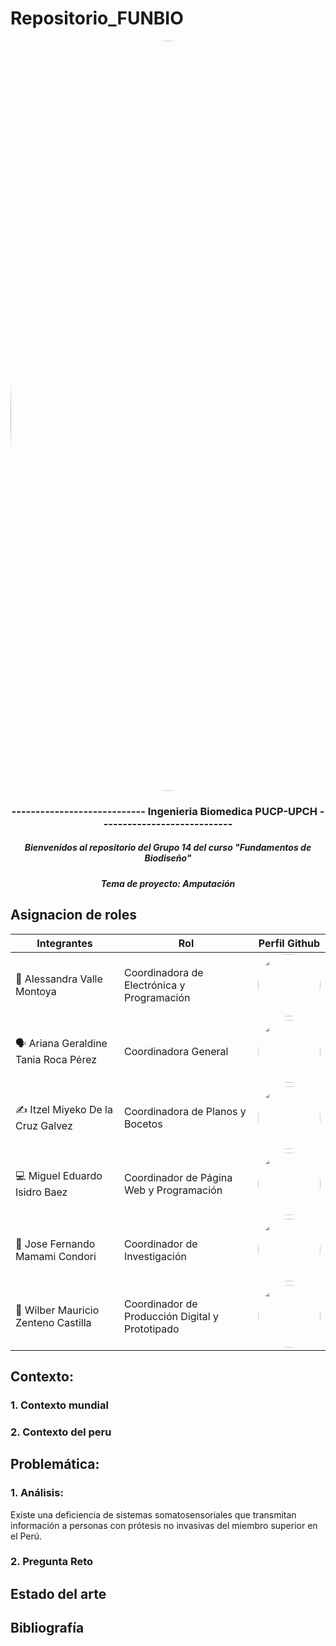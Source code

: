 # Repositorio_FUNBIO
<image align="center;" width="1200px;" style="border-radius: 90%;" src ="Imágenes/imagen_read.png">

</p>
  <h3 align="center">
    ----------------------------        Ingenieria Biomedica PUCP-UPCH        ----------------------------
  </h3>
  <h5 align="center">
     Bienvenidos al repositorio del Grupo 14 del curso "Fundamentos de Biodiseño"
  </h5>
</p>


</p>
  <h5 align="center">
    Tema de proyecto: Amputación
  </h5>
  
</p>

## Asignacion de roles
| Integrantes | Rol | Perfil Github |
| ------------- | ------------- |------------- |
| 🥼 Alessandra Valle Montoya |  Coordinadora de Electrónica y Programación  |<a href="https://github.com/AleValleM"> <image align="center;" style="border-radius: 50%;" width="100px;" src ="https://avatars.githubusercontent.com/u/143018589?v=4">   |
| 🗣️ Ariana Geraldine Tania Roca Pérez |Coordinadora General  |<a href="https://github.com/ArianaRoca"> <image align="center;" style="border-radius: 50%;" width="100px;" src ="https://avatars.githubusercontent.com/u/143196783?v=4"> |
| ✍️ Itzel Miyeko De la Cruz Galvez  |  Coordinadora de Planos y Bocetos   |<a href="https://github.com/Itzmiyeko"> <image align="center;" style="border-radius: 50%;" width="100px;" src ="https://avatars.githubusercontent.com/u/143201186?v=4">  |
| 💻 Miguel Eduardo Isidro Baez  |  Coordinador de Página Web y Programación   |<a href="https://github.com/miguel-isidro05"> <image align="center;" style="border-radius: 50%;" width="100px;" src ="https://avatars.githubusercontent.com/u/143018639?s=96&v=4">  |
| 📰 Jose Fernando Mamami Condori |  Coordinador de Investigación   |<a href="https://github.com/Fernando968"> <image align="center;" style="border-radius: 50%;" width="100px;" src ="https://avatars.githubusercontent.com/u/84026167?v=4">   |
| 🦿 Wilber Mauricio Zenteno Castilla  |  Coordinador de Producción Digital y Prototipado   |<a href="https://github.com/Mauricioz2111"> <image align="center;" style="border-radius: 50%;" width="100px;" src ="https://avatars.githubusercontent.com/u/143200892?v=4">   |

## Contexto:
### 1. Contexto mundial 
### 2. Contexto del peru

## Problemática:
### 1. Análisis:
Existe una deficiencia de sistemas somatosensoriales que transmitan información a personas con prótesis no invasivas del miembro superior  en el Perú.
### 2. Pregunta Reto

## Estado del arte

## Bibliografía
